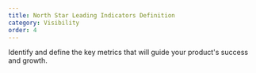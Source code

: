 ```yaml
---
title: North Star Leading Indicators Definition
category: Visibility
order: 4
---
```

Identify and define the key metrics that will guide your product's success and growth.
